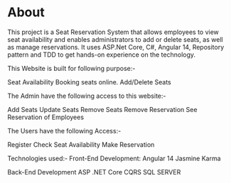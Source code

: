 # About 
This project is a Seat Reservation System that allows employees to view seat availability and enables administrators to add or delete seats, as well as manage reservations. It uses ASP.Net Core, C#, Angular 14, Repository pattern and TDD to get hands-on experience on the technology.


This Website is built for following purpose:-


Seat Availability
Booking seats online.
Add/Delete Seats

The Admin have the following access to this website:-

Add Seats
Update Seats
Remove Seats
Remove Reservation
See Reservation of Employees


The Users have the following Access:-

Register
Check Seat Availability
Make Reservation



Technologies used:-
Front-End Development:
Angular 14
Jasmine
Karma


Back-End Development
ASP .NET Core
CQRS
SQL SERVER
